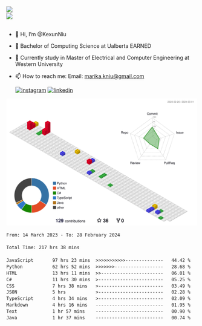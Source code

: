 <a href="https://github.com/anuraghazra/github-readme-stats">
  <img align="center" src="https://github-readme-stats.vercel.app/api?username=KexunNiu&show_icons=true" />
</a>
</br>
<a href="https://github.com/anuraghazra/github-readme-stats">
  <img align="center" src="https://github-readme-stats.vercel.app/api/top-langs/?username=KexunNiu" />
</a>

</br>
</br>

- 👋 Hi, I’m @KexunNiu
- 👀 Bachelor of Computing Science at Ualberta EARNED
- 🌱 Currently study in Master of Electrical and Computer Engineering at Western University
- 📫 How to reach me: Email: marika.kniu@gmail.com
  
  [![instagram](https://github.com/shikhar1020jais1/Git-Social/blob/master/Icons/Instagram1.png (Instagram))][1] [![linkedin](https://github.com/shikhar1020jais1/Git-Social/blob/master/Icons/LinkedIn1.png (LinkedIn))][2]

<!-- To Link your profile to the media buttons -->

[1]: https://www.instagram.com/barryn719_
[2]: https://www.linkedin.com/in/kexun-niu



![](./profile-3d-contrib/profile-gitblock.svg)

<!--START_SECTION:waka-->

```txt
From: 14 March 2023 - To: 28 February 2024

Total Time: 217 hrs 38 mins

JavaScript       97 hrs 23 mins  >>>>>>>>>>>--------------   44.42 %
Python           62 hrs 52 mins  >>>>>>>------------------   28.68 %
HTML             13 hrs 11 mins  >>-----------------------   06.01 %
C#               11 hrs 30 mins  >------------------------   05.25 %
CSS              7 hrs 38 mins   >------------------------   03.49 %
JSON             5 hrs           >------------------------   02.28 %
TypeScript       4 hrs 34 mins   >------------------------   02.09 %
Markdown         4 hrs 16 mins   -------------------------   01.95 %
Text             1 hr 57 mins    -------------------------   00.90 %
Java             1 hr 37 mins    -------------------------   00.74 %
```

<!--END_SECTION:waka-->


